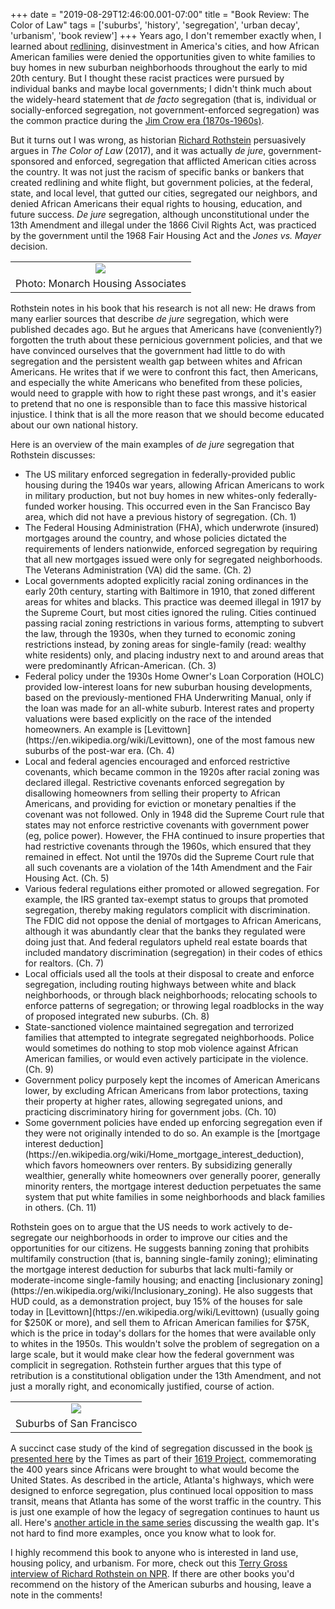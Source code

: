 +++
date = "2019-08-29T12:46:00.001-07:00"
title = "Book Review: The Color of Law"
tags = ['suburbs', 'history', 'segregation', 'urban decay', 'urbanism', 'book review']
+++
Years ago, I don't remember exactly when, I learned about [redlining](https://en.wikipedia.org/wiki/Redlining), disinvestment in America's cities, and how African American families were denied the opportunities given to white families to buy homes in new suburban neighborhoods throughout the early to mid 20th century.  But I thought these racist practices were pursued by individual banks and maybe local governments; I didn't think much about the widely-heard statement that *de facto* segregation (that is, individual or socially-enforced segregation, not government-enforced segregation) was the common practice during the [Jim Crow era (1870s-1960s)](https://en.wikipedia.org/wiki/Jim_Crow_laws). 

But it turns out I was wrong, as historian [Richard Rothstein](https://en.wikipedia.org/wiki/Richard_Rothstein) persuasively argues in *The Color of Law* (2017), and it was actually *de jure*, government-sponsored and enforced, segregation that afflicted American cities across the country.  It was not just the racism of specific banks or bankers that created redlining and white flight, but government policies, at the federal, state, and local level, that gutted our cities, segregated our neighbors, and denied African Americans their equal rights to housing, education, and future success.  *De jure* segregation, although unconstitutional under the 13th Amendment and illegal under the 1866 Civil Rights Act, was practiced by the government until the 1968 Fair Housing Act and the *Jones vs. Mayer* decision.

<table align="center" cellpadding="0" cellspacing="0" class="tr-caption-container" style="margin-left: auto; margin-right: auto; text-align: center;"><tbody><tr><td style="text-align: center;"><img src="https://cdn.monarchhousing.org/wp-content/uploads/2018/05/coloroflaw.jpg"/></td></tr><tr><td class="tr-caption" style="text-align: center;">Photo: Monarch Housing Associates</td></tr></tbody></table>

Rothstein notes in his book that his research is not all new:  He draws from many earlier sources that describe *de jure* segregation, which were published decades ago.  But he argues that Americans have (conveniently?) forgotten the truth about these pernicious government policies, and that we have convinced ourselves that the government had little to do with segregation and the persistent wealth gap between whites and African Americans.  He writes that if we were to confront this fact, then Americans, and especially the white Americans who benefited from these policies, would need to grapple with how to right these past wrongs, and it's easier to pretend that no one is responsible than to face this massive historical injustice.  I think that is all the more reason that we should become educated about our own national history.

Here is an overview of the main examples of *de jure* segregation that Rothstein discusses:

<ul style="text-align: left;"><li>The US military enforced segregation in federally-provided public housing during the 1940s war years, allowing African Americans to work in military production, but not buy homes in new whites-only federally-funded worker housing.  This occurred even in the San Francisco Bay area, which did not have a previous history of segregation. (Ch. 1)</li><li>The Federal Housing Administration (FHA), which underwrote (insured) mortgages around the country, and whose policies dictated the requirements of lenders nationwide, enforced segregation by requiring that all new mortgages issued were only for segregated neighborhoods.  The Veterans Administration (VA) did the same. (Ch. 2)</li><li>Local governments adopted explicitly racial zoning ordinances in the early 20th century, starting with Baltimore in 1910, that zoned different areas for whites and blacks.  This practice was deemed illegal in 1917 by the Supreme Court, but most cities ignored the ruling.  Cities continued passing racial zoning restrictions in various forms, attempting to subvert the law, through the 1930s, when they turned to economic zoning restrictions instead, by zoning areas for single-family (read: wealthy white residents) only, and placing industry next to and around areas that were predominantly African-American. (Ch. 3)</li><li>Federal policy under the 1930s Home Owner's Loan Corporation (HOLC) provided low-interest loans for new suburban housing developments, based on the previously-mentioned FHA Underwriting Manual, only if the loan was made for an all-white suburb.  Interest rates and property valuations were based explicitly on the race of the intended homeowners.  An example is [Levittown](https://en.wikipedia.org/wiki/Levittown), one of the most famous new suburbs of the post-war era. (Ch. 4)</li><li>Local and federal agencies encouraged and enforced restrictive covenants, which became common in the 1920s after racial zoning was declared illegal.  Restrictive covenants enforced segregation by disallowing homeowners from selling their property to African Americans, and providing for eviction or monetary penalties if the covenant was not followed.  Only in 1948 did the Supreme Court rule that states may not enforce restrictive covenants with government power (eg, police power).  However, the FHA continued to insure properties that had restrictive covenants through the 1960s, which ensured that they remained in effect.  Not until the 1970s did the Supreme Court rule that all such covenants are a violation of the 14th Amendment and the Fair Housing Act. (Ch. 5)</li><li>Various federal regulations either promoted or allowed segregation.  For example, the IRS granted tax-exempt status to groups that promoted segregation, thereby making regulators complicit with discrimination.  The FDIC did not oppose the denial of mortgages to African Americans, although it was abundantly clear that the banks they regulated were doing just that.  And federal regulators upheld real estate boards that included mandatory discrimination (segregation) in their codes of ethics for realtors. (Ch. 7)</li><li>Local officials used all the tools at their disposal to create and enforce segregation, including routing highways between white and black neighborhoods, or through black neighborhoods; relocating schools to enforce patterns of segregation; or throwing legal roadblocks in the way of proposed integrated new suburbs. (Ch. 8)</li><li>State-sanctioned violence maintained segregation and terrorized families that attempted to integrate segregated neighborhoods.  Police would sometimes do nothing to stop mob violence against African American families, or would even actively participate in the violence. (Ch. 9)</li><li>Government policy purposely kept the incomes of American Americans lower, by excluding African Americans from labor protections, taxing their property at higher rates, allowing segregated unions, and practicing discriminatory hiring for government jobs. (Ch. 10)</li><li>Some government policies have ended up enforcing segregation even if they were not originally intended to do so.  An example is the [mortgage interest deduction](https://en.wikipedia.org/wiki/Home_mortgage_interest_deduction), which favors homeowners over renters.  By subsidizing generally wealthier, generally white homeowners over generally poorer, generally minority renters, the mortgage interest deduction perpetuates the same system that put white families in some neighborhoods and black families in others. (Ch. 11)</li></ul>Rothstein goes on to argue that the US needs to work actively to de-segregate our neighborhoods in order to improve our cities and the opportunities for our citizens.  He suggests banning zoning that prohibits multifamily construction (that is, banning single-family zoning); eliminating the mortgage interest deduction for suburbs that lack multi-family or moderate-income single-family housing; and enacting [inclusionary zoning](https://en.wikipedia.org/wiki/Inclusionary_zoning).  He also suggests that HUD could, as a demonstration project, buy 15% of the houses for sale today in [Levittown](https://en.wikipedia.org/wiki/Levittown) (usually going for $250K or more), and sell them to African American families for $75K, which is the price in today's dollars for the homes that were available only to whites in the 1950s.  This wouldn't solve the problem of segregation on a large scale, but it would make clear how the federal government was complicit in segregation.  Rothstein further argues that this type of retribution is a constitutional obligation under the 13th Amendment, and not just a morally right, and economically justified, course of action.

<table align="center" cellpadding="0" cellspacing="0" class="tr-caption-container" style="margin-left: auto; margin-right: auto; text-align: center;"><tbody><tr><td style="text-align: center;"><img src="https://1.bp.blogspot.com/-nhsZJ44exqk/XWgpwMnPhgI/AAAAAAAAfJY/CkCRmjZLCnM9HrVeWeWC1ogb4U7HdEa_wCKgBGAs/s1600/PANO_20180707_150029.jpg"/></td></tr><tr><td class="tr-caption" style="text-align: center;">Suburbs of San Francisco</td></tr></tbody></table>

A succinct case study of the kind of segregation discussed in the book [is presented here](https://www.nytimes.com/interactive/2019/08/14/magazine/traffic-atlanta-segregation.html) by the Times as part of their [1619 Project](https://www.nytimes.com/interactive/2019/08/14/magazine/1619-america-slavery.html), commemorating the 400 years since Africans were brought to what would become the United States.  As described in the article, Atlanta's highways, which were designed to enforce segregation, plus continued local opposition to mass transit, means that Atlanta has some of the worst traffic in the country.   This is just one example of how the legacy of segregation continues to haunt us all.  Here's [another article in the same series](https://www.nytimes.com/interactive/2019/08/14/magazine/racial-wealth-gap.html) discussing the wealth gap.  It's not hard to find more examples, once you know what to look for.

I highly recommend this book to anyone who is interested in land use, housing policy, and urbanism.  For more, check out this [Terry Gross interview of Richard Rothstein on NPR](https://www.npr.org/2017/05/03/526655831/a-forgotten-history-of-how-the-u-s-government-segregated-america).  If there are other books you'd recommend on the history of the American suburbs and housing, leave a note in the comments!
